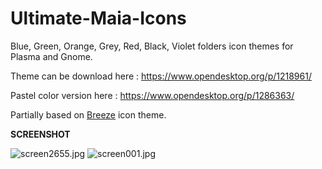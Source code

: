 # Ultimate-Maia-Icons
Blue, Green, Orange, Grey, Red, Black, Violet folders icon themes for Plasma and Gnome.

Theme can be download here : https://www.opendesktop.org/p/1218961/

Pastel color version here : https://www.opendesktop.org/p/1286363/

Partially based on <a href="https://github.com/KDE/breeze-icons">Breeze</a> icon theme.

<b>SCREENSHOT</b>

<img src="https://cdn.scrot.moe/images/2018/09/16/screen2655.jpg" alt="screen2655.jpg" border="0" />

<img src="https://cdn.scrot.moe/images/2019/01/25/screen001.jpg" alt="screen001.jpg" border="0" />
